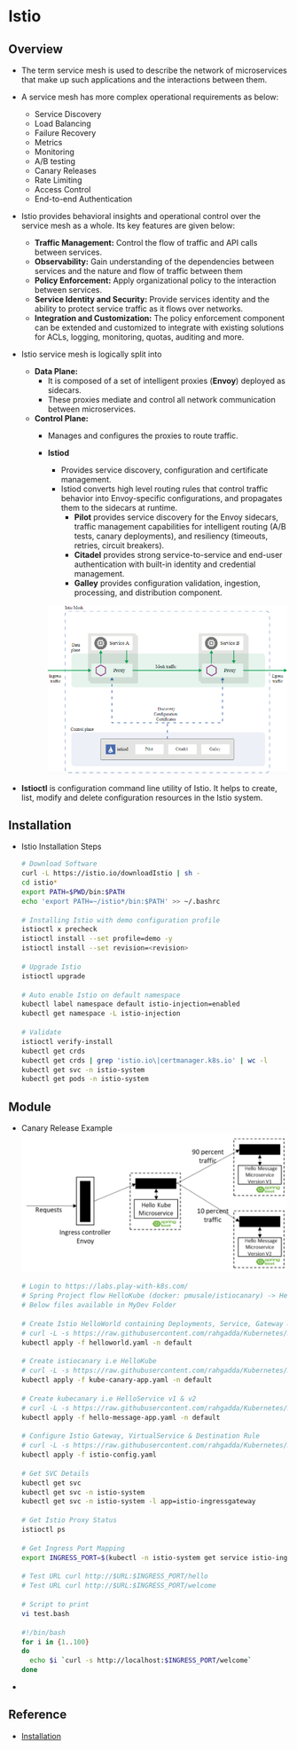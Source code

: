 # Istio

## Overview
- The term service mesh is used to describe the network of microservices that make up such applications and the interactions between them.
- A service mesh has more complex operational requirements as below:
  - Service Discovery
  - Load Balancing
  - Failure Recovery
  - Metrics
  - Monitoring
  - A/B testing
  - Canary Releases
  - Rate Limiting
  - Access Control
  - End-to-end Authentication
- Istio provides behavioral insights and operational control over the service mesh as a whole. Its key features are given below:
  - **Traffic Management:** Control the flow of traffic and API calls between services.
  - **Observability:** Gain understanding of the dependencies between services and the nature and flow of traffic between them
  - **Policy Enforcement:** Apply organizational policy to the interaction between services.
  - **Service Identity and Security:** Provide services identity and the ability to protect service traffic as it flows over networks.
  - **Integration and Customization:** The policy enforcement component can be extended and customized to integrate with existing solutions for ACLs, logging, monitoring, quotas, auditing and more.
- Istio service mesh is logically split into
  - **Data Plane:**
    - It is composed of a set of intelligent proxies (**Envoy**) deployed as sidecars. 
    - These proxies mediate and control all network communication between microservices.
  - **Control Plane:**
    - Manages and configures the proxies to route traffic.
    - **Istiod** 
      - Provides service discovery, configuration and certificate management.
      - Istiod converts high level routing rules that control traffic behavior into Envoy-specific configurations, and propagates them to the sidecars at runtime.
        - **Pilot** provides service discovery for the Envoy sidecars, traffic management capabilities for intelligent routing (A/B tests, canary deployments), and resiliency (timeouts, retries, circuit breakers).
        - **Citadel** provides strong service-to-service and end-user authentication with built-in identity and credential management.
        - **Galley** provides configuration validation, ingestion, processing, and distribution component.
    
      ![](./images/33-IstioArchitecture.png)

- **Istioctl** is configuration command line utility of Istio. It helps to create, list, modify and delete configuration resources in the Istio system.

## Installation
- Istio Installation Steps   
  ```sh
  # Download Software
  curl -L https://istio.io/downloadIstio | sh -
  cd istio*
  export PATH=$PWD/bin:$PATH
  echo 'export PATH=~/istio*/bin:$PATH' >> ~/.bashrc

  # Installing Istio with demo configuration profile
  istioctl x precheck
  istioctl install --set profile=demo -y
  istioctl install --set revision=<revision>

  # Upgrade Istio
  istioctl upgrade

  # Auto enable Istio on default namespace 
  kubectl label namespace default istio-injection=enabled
  kubectl get namespace -L istio-injection

  # Validate
  istioctl verify-install
  kubectl get crds
  kubectl get crds | grep 'istio.io\|certmanager.k8s.io' | wc -l
  kubectl get svc -n istio-system
  kubectl get pods -n istio-system
  ```

## Module
- Canary Release Example
  ![](./images/34-IstioExample1.png)

  ```sh
  # Login to https://labs.play-with-k8s.com/
  # Spring Project flow HelloKube (docker: pmusale/istiocanary) -> HelloService (docker: pmusale/kubecanary v1,v2)
  # Below files available in MyDev Folder

  # Create Istio HelloWorld containing Deployments, Service, Gateway & VirtualService
  # curl -L -s https://raw.githubusercontent.com/rahgadda/Kubernetes/master/MyDev/helloworld.yaml | kubectl apply -f -
  kubectl apply -f helloworld.yaml -n default

  # Create istiocanary i.e HelloKube
  # curl -L -s https://raw.githubusercontent.com/rahgadda/Kubernetes/master/MyDev/kube-canary-app.yaml | kubectl apply -f -
  kubectl apply -f kube-canary-app.yaml -n default

  # Create kubecanary i.e HelloService v1 & v2
  # curl -L -s https://raw.githubusercontent.com/rahgadda/Kubernetes/master/MyDev/hello-message-app.yaml | kubectl apply -f -
  kubectl apply -f hello-message-app.yaml -n default

  # Configure Istio Gateway, VirtualService & Destination Rule
  # curl -L -s https://raw.githubusercontent.com/rahgadda/Kubernetes/master/MyDev/istio-config.yaml | kubectl apply -f -
  kubectl apply -f istio-config.yaml

  # Get SVC Details
  kubectl get svc
  kubectl get svc -n istio-system
  kubectl get svc -n istio-system -l app=istio-ingressgateway

  # Get Istio Proxy Status
  istioctl ps

  # Get Ingress Port Mapping
  export INGRESS_PORT=$(kubectl -n istio-system get service istio-ingressgateway -o jsonpath='{.spec.ports[?(@.name=="http2")].nodePort}')
  
  # Test URL curl http://$URL:$INGRESS_PORT/hello
  # Test URL curl http://$URL:$INGRESS_PORT/welcome

  # Script to print
  vi test.bash
  
  #!/bin/bash
  for i in {1..100}
  do
    echo $i `curl -s http://localhost:$INGRESS_PORT/welcome`
  done
  ```
- 
## Reference
- [Installation](https://istio.io/latest/docs/setup/getting-started/)